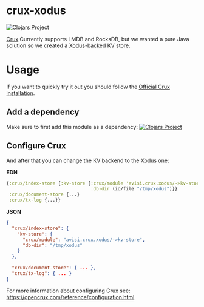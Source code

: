 # crux-xodus

[![Clojars Project](https://img.shields.io/clojars/v/avisi-apps/crux-xodus.svg)](https://clojars.org/avisi-apps/crux-xodus)

[Crux](https://github.com/juxt/crux) Currently supports LMDB and RocksDB, but we wanted a pure Java solution so we created a [Xodus](https://github.com/JetBrains/xodus)-backed KV store.

# Usage

If you want to quickly try it out you should follow the [Official Crux installation](https://opencrux.com/reference/).

## Add a dependency
Make sure to first add this module as a dependency: 
[![Clojars Project](https://img.shields.io/clojars/v/avisi-apps/crux-xodus.svg)](https://clojars.org/avisi-apps/crux-xodus)


## Configure Crux
And after that you can change the KV backend to the Xodus one:

**EDN**
```clojure
{:crux/index-store {:kv-store {:crux/module 'avisi.crux.xodus/->kv-store
                               :db-dir (io/file "/tmp/xodus")}}
 :crux/document-store {...}
 :crux/tx-log {...}}
```

**JSON**
```json
{
  "crux/index-store": {
    "kv-store": {
      "crux/module": "avisi.crux.xodus/->kv-store",
      "db-dir": "/tmp/xodus"
    }
  },
 
  "crux/document-store": { ... },
  "crux/tx-log": { ... }
}
```
For more information about configuring Crux see: https://opencrux.com/reference/configuration.html
